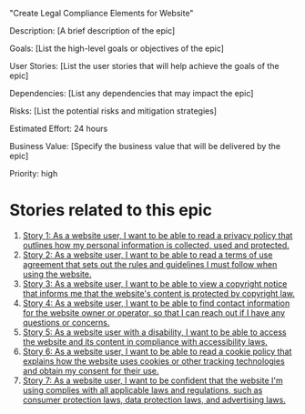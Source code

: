 "Create Legal Compliance Elements for Website"

Description: [A brief description of the epic]

Goals: [List the high-level goals or objectives of the epic]

User Stories: [List the user stories that will help achieve the goals of the epic]

Dependencies: [List any dependencies that may impact the epic]

Risks: [List the potential risks and mitigation strategies]

Estimated Effort: 24 hours

Business Value: [Specify the business value that will be delivered by the epic]

Priority: high

# Stories related to this epic
1. [Story 1: As a website user, I want to be able to read a privacy policy that outlines how my personal information 
is collected, used and protected.](documentation/templates/theme/initiatives/epics/stories/story_3.2.1.md)
2. [Story 2: As a website user, I want to be able to read a terms of use agreement that sets out the rules and 
guidelines I must follow when using the website.](stories/story_3.2.2.md)
3. [Story 3: As a website user, I want to be able to view a copyright notice that informs me that the website's content 
is protected by copyright law.](stories/story_3.2.3.md)
4. [Story 4: As a website user, I want to be able to find contact information for the website owner or operator, so 
that I can reach out if I have any questions or concerns.](stories/story_3.2.4.md)
5. [Story 5: As a website user with a disability, I want to be able to access the website and its content in compliance 
with accessibility laws.](stories/story_3.2.5.md)
6. [Story 6: As a website user, I want to be able to read a cookie policy that explains how the website uses cookies or 
other tracking technologies and obtain my consent for their use.](stories/story_3.2.6.md)
7. [Story 7: As a website user, I want to be confident that the website I'm using complies with all applicable laws and 
regulations, such as consumer protection laws, data protection laws, and advertising laws.](stories/story_3.2.7.md)